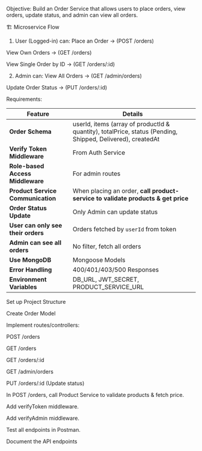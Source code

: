 Objective:
Build an Order Service that allows users to place orders, view orders, update status, and admin can view all orders.

🏗 Microservice Flow

1. User (Logged-in) can:
   Place an Order → (POST /orders)

View Own Orders → (GET /orders)

View Single Order by ID → (GET /orders/:id)

2. Admin can:
   View All Orders → (GET /admin/orders)

Update Order Status → (PUT /orders/:id)

Requirements:

| Feature                            | Details                                                                                                    |
| ---------------------------------- | ---------------------------------------------------------------------------------------------------------- |
| **Order Schema**                   | userId, items (array of productId & quantity), totalPrice, status (Pending, Shipped, Delivered), createdAt |
| **Verify Token Middleware**        | From Auth Service                                                                                          |
| **Role-based Access Middleware**   | For admin routes                                                                                           |
| **Product Service Communication**  | When placing an order, **call product-service to validate products & get price**                           |
| **Order Status Update**            | Only Admin can update status                                                                               |
| **User can only see their orders** | Orders fetched by `userId` from token                                                                      |
| **Admin can see all orders**       | No filter, fetch all orders                                                                                |
| **Use MongoDB**                    | Mongoose Models                                                                                            |
| **Error Handling**                 | 400/401/403/500 Responses                                                                                  |
| **Environment Variables**          | DB_URL, JWT_SECRET, PRODUCT_SERVICE_URL                                                                    |

Set up Project Structure

Create Order Model

Implement routes/controllers:

POST /orders

GET /orders

GET /orders/:id

GET /admin/orders

PUT /orders/:id (Update status)

In POST /orders, call Product Service to validate products & fetch price.

Add verifyToken middleware.

Add verifyAdmin middleware.

Test all endpoints in Postman.

Document the API endpoints
